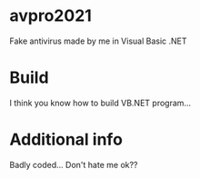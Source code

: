 # avpro2021
Fake antivirus made by me in Visual Basic .NET
# Build
I think you know how to build VB.NET program...
# Additional info
Badly coded... Don't hate me ok??
